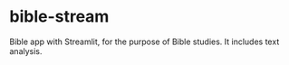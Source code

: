 # bible-stream
Bible app with Streamlit, for the purpose of Bible studies. It includes text analysis.
